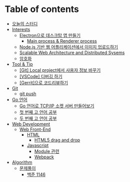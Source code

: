 # Table of contents

* [오늘의 스터디](README.md)
* [Interests](interests/README.md)
  * [Electron으로 데스크탑 앱 만들기](interests/electron/README.md)
    * [Main process & Renderer process](interests/electron/main-process-and-renderer-process.md)
  * [Node.js 기반 웹 어플리케이션에서 이미지 업로드하기](interests/2018-04-20-web_imageupload.md)
  * [Scalable Web Architecture and Distributed Sysems](interests/2018-01-19-webarchitecture.md)
  * [암호화](interests/undefined.md)
* [Tool & Tip](tool-and-tip/README.md)
  * [\[Git\] Local project에서 사용자 정보 바꾸기](tool-and-tip/local-project.md)
  * [\[VSCode\] 디버깅 하기](tool-and-tip/undefined.md)
  * [\[Gerrit\]으로 코드리뷰하기](tool-and-tip/gerrit.md)
* [Git](git/README.md)
  * [git push](git/git-push.md)
* [Go 언어](gostudy/README.md)
  * [Go 언어로 TCP/IP 소켓 서버 만들어보기](gostudy/2018-03-08-goserver.md)
  * [첫 번째 고 언어 공부](gostudy/2017-12-16-gostudy1.md)
  * [두 번째 고 언어 공부](gostudy/2017-12-19-gostudy2.md)
* [Web Development](javascript/README.md)
  * [Web Front-End](javascript/web-front-end/README.md)
    * [HTML](javascript/web-front-end/html/README.md)
      * [HTML5 drag and drop](javascript/web-front-end/html/html5-drag-and-drop.md)
    * [Javascript](javascript/web-front-end/javascript/README.md)
      * [Module 관련](javascript/web-front-end/javascript/module.md)
      * [Webpack](javascript/web-front-end/javascript/webpack.md)
* [Algorithm](study/README.md)
  * [문제풀이](study/undefined/README.md)
    * [백준 1146](study/undefined/1146.md)

